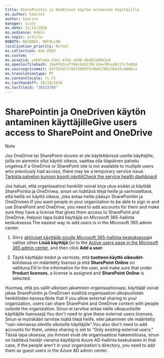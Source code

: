 ```yaml
---
title: SharePointin ja OneDriven käytön antaminen käyttäjille
ms.author: kaarins
author: kaarins
manager: scotv
ms.date: 11/14/2018
ms.audience: Admin
ms.topic: article
ROBOTS: NOINDEX, NOFOLLOW
localization_priority: Normal
ms.collection: Adm_O365
ms.custom: ''
ms.assetid: cebb7a4a-33e1-474e-a5d0-dbd02a80b1e9
ms.openlocfilehash: 1be9763ce7766c6261f0c1dae78ced6727c7a88d
ms.sourcegitcommit: 037331d71f06750d972c0b6278b23bb15c4806ca
ms.translationtype: MT
ms.contentlocale: fi-FI
ms.lasthandoff: 10/18/2019
ms.locfileid: "36523760"
---
```

# <a name="give-users-access-to-sharepoint-and-onedrive"></a><span data-ttu-id="7a04c-102">SharePointin ja OneDriven käytön antaminen käyttäjille</span><span class="sxs-lookup"><span data-stu-id="7a04c-102">Give users access to SharePoint and OneDrive</span></span>

> [!NOTE]
> <span data-ttu-id="7a04c-103">Jos OneDrive tai SharePoint-sivusto ei ole käytettävissä useille käyttäjille, joilla on aiemmin ollut käyttö oikeus, saattaa olla tilapäinen palvelu ongelma.</span><span class="sxs-lookup"><span data-stu-id="7a04c-103">If a OneDrive or SharePoint site is not available to multiple users who previously had access, there may be a temporary service issue.</span></span> [<span data-ttu-id="7a04c-104">Tarkista palvelun kunnon koonti näyttö</span><span class="sxs-lookup"><span data-stu-id="7a04c-104">Check the service health dashboard</span></span>](https://portal.office.com/adminportal/home#/servicehealth)
  
<span data-ttu-id="7a04c-105">Jos haluat, että organisaatiosi henkilöt voivat kirja utua sisään ja käyttää SharePointia ja OneDrivea, sinun on lisättävä tilejä heille ja varmistettava, että heillä on käyttö oikeus, joka antaa heille pääsyn SharePointiin ja OneDriveen.</span><span class="sxs-lookup"><span data-stu-id="7a04c-105">If you want people in your organization to be able to sign in and use SharePoint and OneDrive, you need to add accounts for them and make sure they have a license that gives them access to SharePoint and OneDrive.</span></span> <span data-ttu-id="7a04c-106">Helpoin tapa lisätä käyttäjiä on Microsoft 365-hallinta keskuksessa.</span><span class="sxs-lookup"><span data-stu-id="7a04c-106">The easiest way to add users is in the Microsoft 365 admin center.</span></span>
  
1. <span data-ttu-id="7a04c-107">Siirry [aktiiviset käyttäjät-sivulle Microsoft 365-hallinta keskuksessa](https://portal.office.com/adminportal/home#/users)ja valitse sitten **Lisää käyttäjä**.</span><span class="sxs-lookup"><span data-stu-id="7a04c-107">Go to the [Active users page in the Microsoft 365 admin center](https://portal.office.com/adminportal/home#/users), and then click **Add a user**.</span></span>
    
2. <span data-ttu-id="7a04c-108">Täytä käyttäjän tiedot ja varmista, että **tuotteen käyttö oikeudet**-kohdassa on määritetty lisenssi ja että **SharePoint Online** on valittuna.</span><span class="sxs-lookup"><span data-stu-id="7a04c-108">Fill in the information for the user, and make sure that under **Product licenses**, a license is assigned and **SharePoint Online** is selected.</span></span> 
    
<span data-ttu-id="7a04c-109">Huomaa, että jos sallit ulkoisen jakamisen organisaatiossasi, käyttäjät voivat jakaa SharePointin ja OneDriven sisältöä organisaation ulkopuolisten henkilöiden kanssa.</span><span class="sxs-lookup"><span data-stu-id="7a04c-109">Note that if you allow external sharing in your organization, users can share SharePoint and OneDrive content with people outside the organization.</span></span> <span data-ttu-id="7a04c-110">Sinun ei tarvitse antaa näille ulkopuolisille käyttäjille lisenssejä.</span><span class="sxs-lookup"><span data-stu-id="7a04c-110">You don't need to give these external users licenses.</span></span> <span data-ttu-id="7a04c-111">Sinun ei myöskään tarvitse lisätä tilejä heille, ellei jakaminen ole määritetty "vain olemassa oleville ulkoisille käyttäjille".</span><span class="sxs-lookup"><span data-stu-id="7a04c-111">You also don't need to add accounts for them, unless sharing is set to "Only existing external users."</span></span> <span data-ttu-id="7a04c-112">Tässä tapa uksessa, jos ihmiset eivät ole organisaatiosi hakemistossa, sinun on lisättävä heidät vieraina käyttäjinä Azure AD-hallinta keskukseen.</span><span class="sxs-lookup"><span data-stu-id="7a04c-112">In that case, if the people aren't in your organization's directory, you need to add them as guest users in the Azure AD admin center.</span></span>
  

